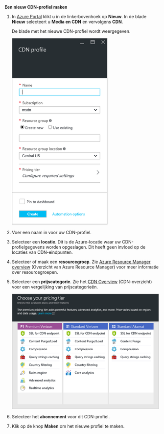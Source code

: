 **Een nieuw CDN-profiel maken**

1. In [Azure Portal](https://portal.azure.com) klikt u in de linkerbovenhoek op **Nieuw**.  In de blade **Nieuw** selecteert u **Media en CDN** en vervolgens **CDN**.

    De blade met het nieuwe CDN-profiel wordt weergegeven.

    ![Nieuw CDN-profiel](./media/cdn-create-profile/new-cdn-profile-include.png)

2. Voer een naam in voor uw CDN-profiel.

3. Selecteer een **locatie**.  Dit is de Azure-locatie waar uw CDN-profielgegevens worden opgeslagen.  Dit heeft geen invloed op de locaties van CDN-eindpunten.

4. Selecteer of maak een **resourcegroep**.  Zie [Azure Resource Manager overview](resource-group-overview.md#resource-groups) (Overzicht van Azure Resource Manager) voor meer informatie over resourcegroepen.

5. Selecteer een **prijscategorie**.  Zie het [CDN Overview](cdn-overview.md#azure-cdn-features) (CDN-overzicht) voor een vergelijking van prijscategorieën.
    
    ![Het selecteren van een CDN-prijscategorie](./media/cdn-create-profile/cdn-choose-sku-include.png)

6. Selecteer het **abonnement** voor dit CDN-profiel.

7. Klik op de knop **Maken** om het nieuwe profiel te maken. 

<!--HONumber=Sep16_HO3-->


